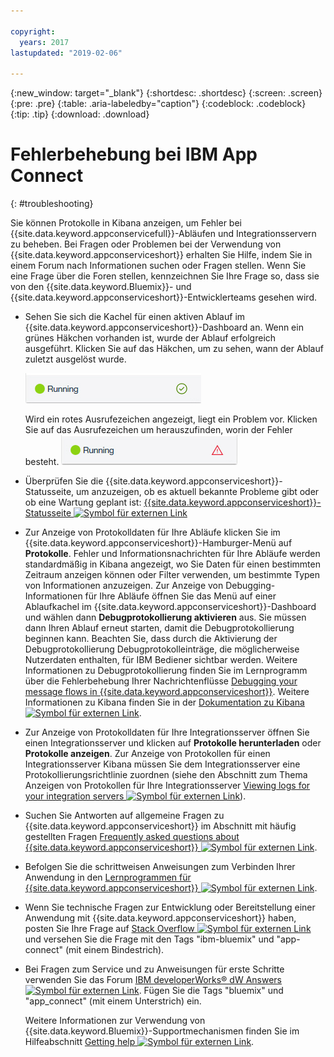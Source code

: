 ```yaml
---

copyright:
  years: 2017
lastupdated: "2019-02-06"

---
```


{:new_window: target="_blank"}
{:shortdesc: .shortdesc}
{:screen: .screen}
{:pre: .pre}
{:table: .aria-labeledby="caption"}
{:codeblock: .codeblock}
{:tip: .tip} 
{:download: .download}


# Fehlerbehebung bei IBM App Connect
{: #troubleshooting}

Sie können Protokolle in Kibana anzeigen, um Fehler bei {{site.data.keyword.appconservicefull}}-Abläufen und Integrationsservern zu beheben. Bei Fragen oder Problemen bei der Verwendung von {{site.data.keyword.appconserviceshort}} erhalten Sie Hilfe, indem Sie in einem Forum nach Informationen suchen oder Fragen stellen. Wenn Sie eine Frage über die Foren stellen, kennzeichnen Sie Ihre Frage so, dass sie von den {{site.data.keyword.Bluemix}}- und {{site.data.keyword.appconserviceshort}}-Entwicklerteams gesehen wird.

-   Sehen Sie sich die Kachel für einen aktiven Ablauf im {{site.data.keyword.appconserviceshort}}-Dashboard an. Wenn ein grünes Häkchen vorhanden ist, wurde der Ablauf erfolgreich ausgeführt. Klicken Sie auf das Häkchen, um zu sehen, wann der Ablauf zuletzt ausgelöst wurde.

    ![Screenshot mit einem erfolgreich ausgeführten Ablauf](/images/SuccessfulFlow.jpg)

    Wird ein rotes Ausrufezeichen angezeigt, liegt ein Problem vor. Klicken Sie auf das Ausrufezeichen um herauszufinden, worin der Fehler besteht. ![Screenshot mit einem Ablauf, der einen Fehler aufweist](/images/ErroredFlow.jpg)

-   Überprüfen Sie die {{site.data.keyword.appconserviceshort}}-Statusseite, um anzuzeigen, ob es aktuell bekannte Probleme gibt oder ob eine Wartung geplant ist: [{{site.data.keyword.appconserviceshort}}-Statusseite ![Symbol für externen Link](../../icons/launch-glyph.svg "Symbol für externen  Link")](https://developer.ibm.com/integration/docs/app-connect/app-connect-status/)
-   Zur Anzeige von Protokolldaten für Ihre Abläufe klicken Sie im {{site.data.keyword.appconserviceshort}}-Hamburger-Menü auf **Protokolle**. Fehler und Informationsnachrichten für Ihre Abläufe werden standardmäßig in Kibana angezeigt, wo Sie Daten für einen bestimmten Zeitraum anzeigen können oder Filter verwenden, um bestimmte Typen von Informationen anzuzeigen. Zur Anzeige von Debugging-Informationen für Ihre Abläufe öffnen Sie das Menü auf einer Ablaufkachel im {{site.data.keyword.appconserviceshort}}-Dashboard und wählen dann **Debugprotokollierung aktivieren** aus. Sie müssen dann Ihren Ablauf erneut starten, damit die Debugprotokollierung beginnen kann. Beachten Sie, dass durch die Aktivierung der Debugprotokollierung Debugprotokolleinträge, die möglicherweise Nutzerdaten enthalten, für IBM Bediener sichtbar werden. Weitere Informationen zu Debugprotokollierung finden Sie im Lernprogramm über die Fehlerbehebung Ihrer Nachrichtenflüsse [Debugging your message flows in {{site.data.keyword.appconserviceshort}}](https://developer.ibm.com/integration/docs/app-connect/tutorials-for-ibm-app-connect/debugging-message-flows-ibm-app-connect/).  Weitere Informationen zu Kibana finden Sie in der [Dokumentation zu Kibana ![Symbol für externen Link ](../../icons/launch-glyph.svg "Symbol für externen Link")](https://www.elastic.co/guide/en/kibana/4.0/discover.html).
-   Zur Anzeige von Protokolldaten für Ihre Integrationsserver öffnen Sie einen Integrationsserver und klicken auf **Protokolle herunterladen** oder **Protokolle anzeigen**. Zur Anzeige von Protokollen für einen Integrationsserver Kibana müssen Sie dem Integrationsserver eine Protokollierungsrichtlinie zuordnen (siehe den Abschnitt zum Thema Anzeigen von Protokollen für Ihre Integrationsserver [Viewing logs for your integration servers ![Symbol für externen Link](../../icons/launch-glyph.svg "Symbol für externen Link")](https://developer.ibm.com/integration/docs/app-connect/tutorials-for-ibm-app-connect/running-your-ibm-integration-bus-solutions-in-ibm-app-connect-enterprise-beta-plan/viewing-logs-for-your-integration-servers-in-app-connect-enterprise-beta)).
-   Suchen Sie Antworten auf allgemeine Fragen zu {{site.data.keyword.appconserviceshort}} im Abschnitt mit häufig gestellten Fragen [Frequently asked questions about {{site.data.keyword.appconserviceshort}} ![Symbol für externen Link](../../icons/launch-glyph.svg "Symbol für externen Link")](https://developer.ibm.com/integration/docs/app-connect/faq/).
-   Befolgen Sie die schrittweisen Anweisungen zum Verbinden Ihrer Anwendung in den [Lernprogrammen für {{site.data.keyword.appconserviceshort}} ![Symbol für externen Link](../../icons/launch-glyph.svg "Symbol für externen Link")](https://developer.ibm.com/integration/docs/app-connect/tutorials-for-ibm-app-connect/).
-   Wenn Sie technische Fragen zur Entwicklung oder Bereitstellung einer Anwendung mit {{site.data.keyword.appconserviceshort}} haben, posten Sie Ihre Frage auf [Stack Overflow ![Symbol für externen Link](../../icons/launch-glyph.svg "Symbol für externen Link")](http://stackoverflow.com/search?q=app-connect+ibm-bluemix) und versehen Sie die Frage mit den Tags "ibm-bluemix" und "app-connect" (mit einem Bindestrich).
-   Bei Fragen zum Service und zu Anweisungen für erste Schritte verwenden Sie das Forum [IBM developerWorks&reg; dW Answers ![Symbol für externen  Link](../../icons/launch-glyph.svg "Symbol für externen Link")](https://developer.ibm.com/answers/topics/app_connect/?smartspace=bluemix). Fügen Sie die Tags "bluemix" und "app_connect" (mit einem Unterstrich) ein. 

    Weitere Informationen zur Verwendung von {{site.data.keyword.Bluemix}}-Supportmechanismen finden Sie im Hilfeabschnitt [Getting help ![Symbol für externen Link](../../icons/launch-glyph.svg "Symbol für externen Link")](https://console.ng.bluemix.net/docs/support/index.html#getting-help).


